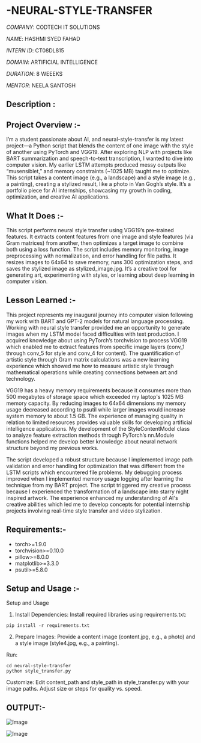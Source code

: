# -NEURAL-STYLE-TRANSFER

*COMPANY*: CODTECH IT SOLUTIONS

*NAME*: HASHMI SYED FAHAD

*INTERN ID*: CT08DL815

*DOMAIN*: ARTIFICIAL INTELLIGENCE

*DURATION*: 8 WEEEKS

*MENTOR*: NEELA SANTOSH



## Description :

## Project Overview :-

I’m a student passionate about AI, and neural-style-transfer is my latest project—a Python script that blends the content of one image with the style of another using PyTorch and VGG19. After exploring NLP with projects like BART summarization and speech-to-text transcription, I wanted to dive into computer vision. My earlier LSTM attempts produced messy outputs like “musensiblet,” and memory constraints (~1025 MB) taught me to optimize. This script takes a content image (e.g., a landscape) and a style image (e.g., a painting), creating a stylized result, like a photo in Van Gogh’s style. It’s a portfolio piece for AI internships, showcasing my growth in coding, optimization, and creative AI applications.


## What It Does :-

This script performs neural style transfer using VGG19’s pre-trained features. It extracts content features from one image and style features (via Gram matrices) from another, then optimizes a target image to combine both using a loss function. The script includes memory monitoring, image preprocessing with normalization, and error handling for file paths. It resizes images to 64x64 to save memory, runs 300 optimization steps, and saves the stylized image as stylized_image.jpg. It’s a creative tool for generating art, experimenting with styles, or learning about deep learning in computer vision.


## Lesson Learned :-

This project represents my inaugural journey into computer vision following my work with BART and GPT-2  models for natural language processing. Working with neural style transfer provided me an opportunity to generate images when  my LSTM model faced difficulties with text production. I acquired knowledge about using PyTorch’s torchvision to  process VGG19 which enabled me to extract features from specific image layers (conv_1 through conv_5  for style and conv_4 for content). The quantification of artistic style through Gram matrix calculations was  a new learning experience which showed me how to measure artistic style through mathematical operations while creating connections between art  and technology.

VGG19 has a heavy memory requirements because it consumes more than 500 megabytes  of storage space which exceeded my laptop's 1025 MB memory capacity. By reducing images to 64x64  dimensions my memory usage decreased according to psutil while larger images would increase system memory to about  1.5 GB. The experience of managing quality in relation to limited resources provides valuable skills for developing artificial  intelligence applications. My development of the StyleContentModel class to analyze feature extraction methods through PyTorch’s  nn.Module functions helped me develop better knowledge about neural network structure beyond my previous works.

The script developed a robust structure because I implemented image path validation and error handling for optimization that was  different from the LSTM scripts which encountered file problems. My debugging process improved when I implemented memory usage logging after learning the technique from my BART project. The script triggered my creative process because I experienced the transformation of a landscape into starry night  inspired artwork. The experience enhanced my understanding of AI's creative abilities which led me to develop concepts for potential  internship projects involving real-time style transfer and video stylization.


## Requirements:-

- torch>=1.9.0 
- torchvision>=0.10.0 
- pillow>=8.0.0 
- matplotlib>=3.3.0
- psutil>=5.8.0


## Setup and Usage :-

Setup and Usage





1. Install Dependencies: Install required libraries using requirements.txt:

```
pip install -r requirements.txt

```

2. Prepare Images: Provide a content image (content.jpg, e.g., a photo) and a style image (style4.jpg, e.g., a painting).



Run:

```
cd neural-style-transfer
python style_transfer.py

```

Customize: Edit content_path and style_path in style_transfer.py with your image paths. Adjust size or steps for quality vs. speed.


## OUTPUT:-

![Image](https://github.com/user-attachments/assets/b5807e67-97c7-4830-be47-c5a446a4dd09)

![Image](https://github.com/user-attachments/assets/2f50df2e-9271-4620-90e3-3d7d8719538f)

